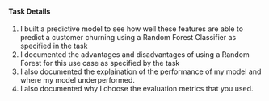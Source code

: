#### Task Details

1. I built a predictive model to see how well these features are able to predict a customer churning using a Random Forest Classifier as specified in the task
2. I documented the advantages and disadvantages of using a Random Forest for this use case as specified by the task
3. I also documented the explaination of the performance of my  model and where my model underperformed.
4. I also documented why I choose the evaluation metrics that you used.
